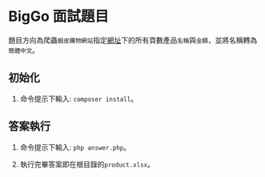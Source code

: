 ﻿# BigGo 面試題目

題目方向為爬蟲`蝦皮購物網站`指定<a href="https://shopee.tw/%E5%A8%9B%E6%A8%82%E3%80%81%E6%94%B6%E8%97%8F-cat.11041645">網址</a>下的所有頁數產品`名稱`與`金額`，並將名稱轉為`簡體中文`。

## 初始化

1. 命令提示下輸入: `composer install`。

## 答案執行

1. 命令提示下輸入: `php answer.php`。

2. 執行完畢答案即在根目錄的`product.xlsx`。
